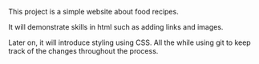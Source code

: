 This project is a simple website about food recipes.

It will demonstrate skills in html such as adding links and images. 

Later on, it will introduce styling using CSS. All the while using git to keep track of the changes throughout the process.